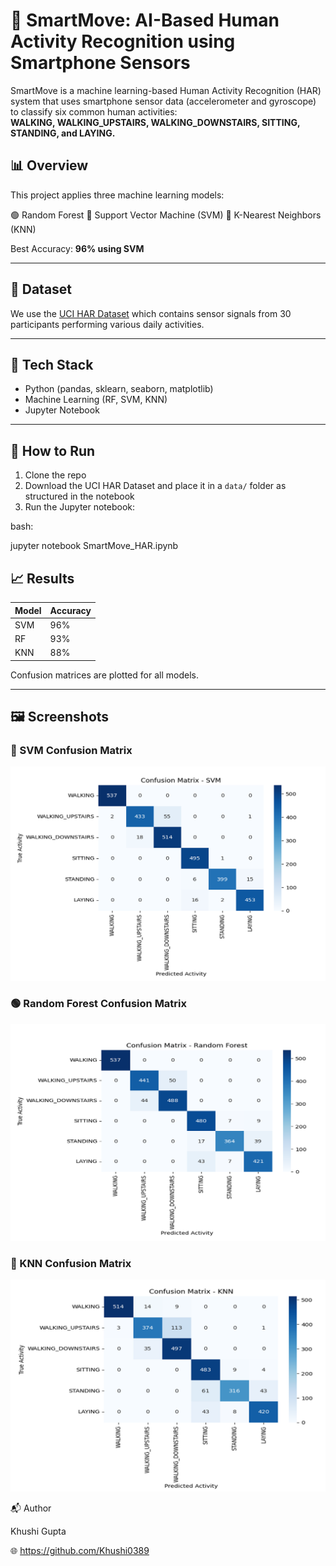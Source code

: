 # 🧠 SmartMove: AI-Based Human Activity Recognition using Smartphone Sensors

SmartMove is a machine learning-based Human Activity Recognition (HAR) system that uses smartphone sensor data (accelerometer and gyroscope) to classify six common human activities:  
**WALKING, WALKING_UPSTAIRS, WALKING_DOWNSTAIRS, SITTING, STANDING, and LAYING.**

## 📊 Overview

This project applies three machine learning models:

🟢 Random Forest
🔵 Support Vector Machine (SVM)
🔴 K-Nearest Neighbors (KNN)

Best Accuracy: **96% using SVM**

---

## 📂 Dataset

We use the [UCI HAR Dataset](https://archive.ics.uci.edu/dataset/240/human+activity+recognition+using+smartphones) which contains sensor signals from 30 participants performing various daily activities.

---

## 🔧 Tech Stack

- Python (pandas, sklearn, seaborn, matplotlib)
- Machine Learning (RF, SVM, KNN)
- Jupyter Notebook

---

## 🚀 How to Run

1. Clone the repo  
2. Download the UCI HAR Dataset and place it in a `data/` folder as structured in the notebook  
3. Run the Jupyter notebook:

bash:

jupyter notebook SmartMove_HAR.ipynb


## 📈 Results

| Model | Accuracy |
|-------|----------|
| SVM   | 96%      |
| RF    | 93%      |
| KNN   | 88%      |

Confusion matrices are plotted for all models.

---

## 🖼️ Screenshots

### 🔵 SVM Confusion Matrix
![SVM CM](svm_confusion.png)

### 🟢 Random Forest Confusion Matrix
![RF CM](rf_confusion.png)

### 🔴 KNN Confusion Matrix
![KNN CM](knn_confusion.png)


📬 Author

Khushi Gupta

🌐 https://github.com/Khushi0389
